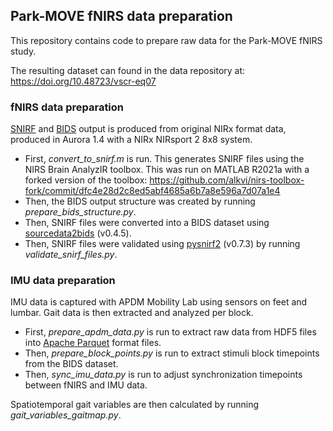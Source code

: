 ## Park-MOVE fNIRS data preparation

This repository contains code to prepare raw data for the Park-MOVE fNIRS study.

The resulting dataset can found in the data repository at: https://doi.org/10.48723/vscr-eq07

### fNIRS data preparation 

[SNIRF](https://github.com/fNIRS/snirf) and [BIDS](https://bids-specification.readthedocs.io/en/stable/04-modality-specific-files/11-near-infrared-spectroscopy.html) output is produced from original NIRx format data, produced in Aurora 1.4 with a NIRx NIRsport 2 8x8 system.

- First, _convert_to_snirf.m_ is run. This generates SNIRF files using the NIRS Brain AnalyzIR toolbox. This was run on MATLAB R2021a with a forked version of the toolbox:
https://github.com/alkvi/nirs-toolbox-fork/commit/dfc4e28d2c8ed5abf4685a6b7a8e596a7d07a1e4
- Then, the BIDS output structure was created by running _prepare_bids_structure.py_.
- Then, SNIRF files were converted into a BIDS dataset using [sourcedata2bids](https://github.com/rob-luke/fnirs-apps-sourcedata2bids) (v0.4.5).
- Then, SNIRF files were validated using [pysnirf2](https://github.com/BUNPC/pysnirf2) (v0.7.3) by running _validate_snirf_files.py_.

### IMU data preparation

IMU data is captured with APDM Mobility Lab using sensors on feet and lumbar. Gait data is then extracted and analyzed per block.

- First, _prepare_apdm_data.py_ is run to extract raw data from HDF5 files into [Apache Parquet](https://parquet.apache.org/docs/) format files.
- Then, _prepare_block_points.py_ is run to extract stimuli block timepoints from the BIDS dataset.
- Then, _sync_imu_data.py_ is run to adjust synchronization timepoints between fNIRS and IMU data.

Spatiotemporal gait variables are then calculated by running _gait_variables_gaitmap.py_.